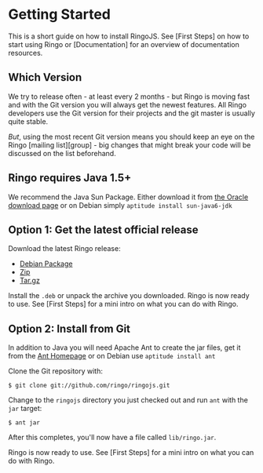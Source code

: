 # Getting Started

This is a short guide on how to install RingoJS. See [First Steps] on how to start using Ringo or [Documentation] for an overview of documentation resources.

Which Version
-------------

We try to release often - at least every 2 months - but Ringo is moving fast and with the Git version you will always get the newest features. All Ringo developers use the Git version for their projects and the git master is usually quite stable.

*But*, using the most recent Git version means you should keep an eye on the Ringo [mailing list][group] - big changes that might break your code will be discussed on the list beforehand.

[ant]: http://ant.apache.org/
[github]: |http://github.com/ringo/ringojs

## Ringo requires Java 1.5+

We recommend the Java Sun Package. Either download it from [the Oracle download page](http://www.oracle.com/technetwork/java/javase/downloads/jdk6-jsp-136632.html) or on Debian simply `aptitude install sun-java6-jdk`

## Option 1: Get the latest official release

Download the latest Ringo release:

  * [Debian Package](http://github.com/downloads/ringo/ringojs/ringojs_0.7-1_all.deb)
  * [Zip](http://github.com/downloads/ringo/ringojs/ringojs-0.7.zip)
  * [Tar.gz](http://github.com/downloads/ringo/ringojs/ringojs-0.7.tar.gz)

Install the `.deb` or unpack the archive you downloaded. Ringo is now ready to use. See [First Steps] for a mini intro on what you can do with Ringo.

## Option 2: Install from Git

In addition to Java you will need Apache Ant to create the jar files, get it from the [Ant Homepage][ant] or on Debian use `aptitude install ant`

Clone the Git repository with:

    $ git clone git://github.com/ringo/ringojs.git

Change to the `ringojs` directory you just checked out and run `ant` with the `jar` target:

    $ ant jar

After this completes, you'll now have a file called `lib/ringo.jar`.

Ringo is now ready to use. See [First Steps] for a mini intro on what you can do with Ringo.
